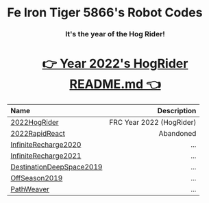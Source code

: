 # Fe Iron Tiger 5866's Robot Codes

<h3 align="center">It's the year of the Hog Rider!</h3>
<h1 align="center"><b><a href="2022HogRider#5866-fe-iron-tigers-presents-hogrider">👉 Year 2022's HogRider README.md 👈</a></b></h1>

| Name | Description |
| :--- | ----------: |
| [2022HogRider] | FRC Year 2022 (HogRider) |
| [2022RapidReact] | Abandoned |
| [InfiniteRecharge2020] | ... |
| [InfiniteRecharge2021] | ... |
| [DestinationDeepSpace2019] | ... |
| [OffSeason2019] | ...
| [PathWeaver] | ... |

[2022HogRider]: 2022HogRider#5866-fe-iron-tigers-presents-hogrider
[2022RapidReact]: 2022RapidReact
[InfiniteRecharge2020]: InfiniteRecharge2020
[InfiniteRecharge2021]: InfiniteRecharge2021
[DestinationDeepSpace2019]: DestinationDeepSpace2019
[OffSeason2019]: OffSeason2019
[PathWeaver]: PathWeaver